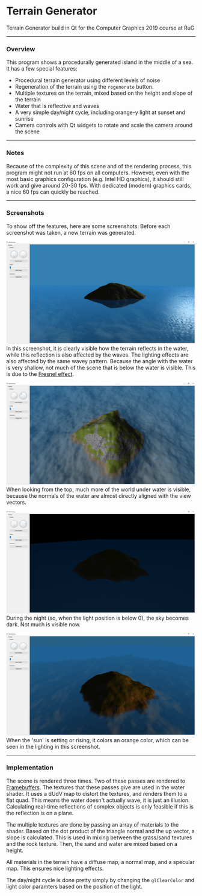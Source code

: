 # Terrain Generator
Terrain Generator build in Qt for the Computer Graphics 2019 course at RuG

---

### Overview
This program shows a procedurally generated island in the middle of a sea. It has a few special features:

 * Procedural terrain generator using different levels of noise
 * Regeneration of the terrain using the `regenerate` button.
 * Multiple textures on the terrain, mixed based on the height and slope of the terrain
 * Water that is reflective and waves
 * A very simple day/night cycle, including orange-y light at sunset and sunrise
 * Camera controls with Qt widgets to rotate and scale the camera around the scene

---

### Notes
Because of the complexity of this scene and of the rendering process, this program might not run at 60 fps on all computers. However, even with the most basic graphics configuration (e.g. Intel HD graphics), it should still work and give around 20-30 fps. With dedicated (modern) graphics cards, a nice 60 fps can quickly be reached. 

---
 
### Screenshots
To show off the features, here are some screenshots. Before each screenshot was taken, a new terrain was generated.
 
![A view from the side](/Screenshots/sideview.png?raw=true)
In this screenshot, it is clearly visible how the terrain reflects in the water, while this reflection is also affected by the waves. The lighting effects are also affected by the same wavey pattern. Because the angle with the water is very shallow, not much of the scene that is below the water is visible. This is due to the [Fresnel effect](https://www.scratchapixel.com/lessons/3d-basic-rendering/introduction-to-shading/reflection-refraction-fresnel).

![A view from the top](/Screenshots/topview.png?raw=true)
When looking from the top, much more of the world under water is visible, because the normals of the water are almost directly aligned with the view vectors. 

![Nighttime](/Screenshots/nighttime.png?raw=true)
During the night (so, when the light position is below 0), the sky becomes dark. Not much is visible now.

![Sunrise](/Screenshots/sunrise.png?raw=true)
When the 'sun' is setting or rising, it colors an orange color, which can be seen in the lighting in this screenshot. 

---

### Implementation

The scene is rendered three times. Two of these passes are rendered to [Framebuffers](https://www.khronos.org/opengl/wiki/Framebuffer_Object). The textures that these passes give are used in the water shader. It uses a dUdV map to distort the textures, and renders them to a flat quad. This means the water doesn't actually wave, it is just an illusion. Calculating real-time reflections of complex objects is only feasible if this is the reflection is on a plane.

The multiple textures are done by passing an array of materials to the shader. Based on the dot product of the triangle normal and the up vector, a slope is calculated. This is used in mixing between the grass/sand textures and the rock texture. Then, the sand and water are mixed based on a height. 

All materials in the terrain have a diffuse map, a normal map, and a specular map. This ensures nice lighting effects.

The day/night cycle is done pretty simply by changing the `glClearColor` and light color paramters based on the position of the light. 
